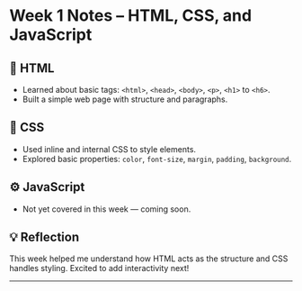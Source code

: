 # Week 1 Notes – HTML, CSS, and JavaScript

## 📄 HTML
- Learned about basic tags: `<html>`, `<head>`, `<body>`, `<p>`, `<h1>` to `<h6>`.
- Built a simple web page with structure and paragraphs.

## 🎨 CSS
- Used inline and internal CSS to style elements.
- Explored basic properties: `color`, `font-size`, `margin`, `padding`, `background`.

## ⚙️ JavaScript
- Not yet covered in this week — coming soon.

## 💡 Reflection
This week helped me understand how HTML acts as the structure and CSS handles styling. Excited to add interactivity next!

---
